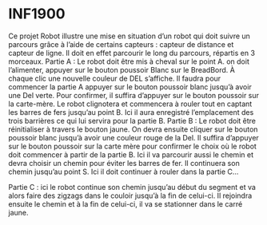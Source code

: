 # INF1900
Ce projet Robot illustre une mise en situation d’un robot qui doit suivre un parcours grâce à l’aide de certains capteurs : capteur de distance et capteur de ligne. Il doit en effet parcourir le long du parcours, répartis en 3 morceaux.
Partie A : Le robot doit être mis à cheval sur le point A. on doit l’alimenter, appuyer sur le bouton poussoir Blanc sur le BreadBord. À chaque clic une nouvelle couleur de DEL s’affiche. Il faudra pour commencer la partie A appuyer sur le bouton poussoir blanc jusqu’à avoir une Del verte. Pour confirmer, il suffira d’appuyer sur le bouton poussoir sur la carte-mère. Le robot clignotera et commencera à rouler tout en captant les barres de fers jusqu’au point B. Ici il aura enregistré l’emplacement des trois barrières ce qui lui servira pour la partie B.
Partie B : Le robot doit être réinitialiser à travers le bouton jaune. On devra ensuite cliquer sur le bouton poussoir blanc jusqu’à avoir une couleur rouge de la Del. Il suffira d’appuyer sur le bouton poussoir sur la carte mère pour confirmer le choix où le robot doit commencer à partir de la partie B. Ici il va parcourir aussi le chemin et devra choisir un chemin pour éviter les barres de fer. Il continuera son chemin jusqu’au point S. Ici il doit continuer à rouler dans la partie C…

Partie C : ici le robot continue son chemin jusqu’au début du segment et va alors faire des zigzags dans le couloir jusqu’à la fin de celui-ci. Il rejoindra ensuite le chemin et à la fin de celui-ci, il va se stationner dans le carré jaune. 
